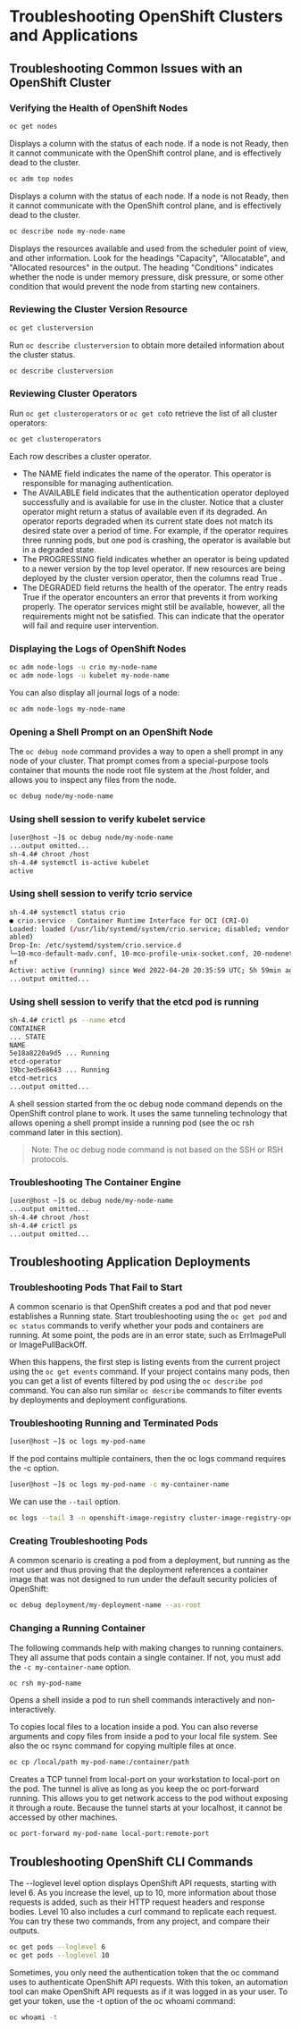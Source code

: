 # Troubleshooting OpenShift Clusters and Applications

## Troubleshooting Common Issues with an OpenShift Cluster

### Verifying the Health of OpenShift Nodes
```sh
oc get nodes
```
Displays a column with the status of each node. If a node is not Ready, then it cannot
communicate with the OpenShift control plane, and is effectively dead to the cluster.
```sh
oc adm top nodes
```
Displays a column with the status of each node. If a node is not Ready, then it cannot
communicate with the OpenShift control plane, and is effectively dead to the cluster.
```sh
oc describe node my-node-name
```
Displays the resources available and used from the scheduler point of view, and other
information. Look for the headings "Capacity", "Allocatable", and "Allocated resources" in the output. The heading "Conditions" indicates whether the node is under memory pressure, disk pressure, or some other condition that would prevent the node from starting new containers.

### Reviewing the Cluster Version Resource

```sh
oc get clusterversion
```
Run `oc describe clusterversion` to obtain more detailed information about the cluster
status.
```sh
oc describe clusterversion
```

### Reviewing Cluster Operators
Run `oc get clusteroperators` or `oc get co`to retrieve the list of all cluster operators:
```sh
oc get clusteroperators
```
Each row describes a cluster operator.
- The NAME field indicates the name of the operator. This operator is responsible for managing
authentication.
- The AVAILABLE field indicates that the authentication operator deployed successfully and is
available for use in the cluster. Notice that a cluster operator might return a status of
available even if its degraded. An operator reports degraded when its current state does
not match its desired state over a period of time. For example, if the operator requires three
running pods, but one pod is crashing, the operator is available but in a degraded state.
- The PROGRESSING field indicates whether an operator is being updated to a newer version by
the top level operator. If new resources are being deployed by the cluster version
operator, then the columns read True .
- The DEGRADED field returns the health of the operator. The entry reads True if the operator
encounters an error that prevents it from working properly. The operator services might still
be available, however, all the requirements might not be satisfied. This can indicate that the
operator will fail and require user intervention.

### Displaying the Logs of OpenShift Nodes

```sh
oc adm node-logs -u crio my-node-name
oc adm node-logs -u kubelet my-node-name
```
You can also display all journal logs of a node:
```sh
oc adm node-logs my-node-name
```

### Opening a Shell Prompt on an OpenShift Node
The `oc debug node` command provides a way to open a shell prompt in any node of your cluster.
That prompt comes from a special-purpose tools container that mounts the node root file
system at the /host folder, and allows you to inspect any files from the node.
```sh
oc debug node/my-node-name
```
### Using shell session to verify kubelet service
```sh
[user@host ~]$ oc debug node/my-node-name
...output omitted...
sh-4.4# chroot /host
sh-4.4# systemctl is-active kubelet
active
```
### Using shell session to verify tcrio service
```sh
sh-4.4# systemctl status crio
● crio.service - Container Runtime Interface for OCI (CRI-O)
Loaded: loaded (/usr/lib/systemd/system/crio.service; disabled; vendor preset: dis
abled)
Drop-In: /etc/systemd/system/crio.service.d
└─10-mco-default-madv.conf, 10-mco-profile-unix-socket.conf, 20-nodenet.co
nf
Active: active (running) since Wed 2022-04-20 20:35:59 UTC; 5h 59min ago
...output omitted...
```
### Using shell session to verify that the etcd pod is running
```sh
sh-4.4# crictl ps --name etcd
CONTAINER
... STATE
NAME
5e18a8220a9d5 ... Running
etcd-operator
19bc3ed5e8643 ... Running
etcd-metrics
...output omitted...
```
A shell session started from the oc debug node command depends on the OpenShift control
plane to work. It uses the same tunneling technology that allows opening a shell prompt inside a
running pod (see the oc rsh command later in this section).
> Note: The oc debug node command is not based on the SSH or RSH protocols.

### Troubleshooting The Container Engine
```sh
[user@host ~]$ oc debug node/my-node-name
...output omitted...
sh-4.4# chroot /host
sh-4.4# crictl ps
...output omitted...
```

## Troubleshooting Application Deployments

### Troubleshooting Pods That Fail to Start
A common scenario is that OpenShift creates a pod and that pod never establishes a Running
state. Start troubleshooting using the `oc get pod` and `oc status` commands to verify whether your pods and containers are running. At some point, the pods are in an error state, such as ErrImagePull or ImagePullBackOff.

When this happens, the first step is listing events from the current project using the `oc get events` command. If your project contains many pods, then you can get a list of events filtered by pod using the `oc describe pod` command. You can also run similar `oc describe` commands to filter events by deployments and deployment configurations.

### Troubleshooting Running and Terminated Pods
```sh
[user@host ~]$ oc logs my-pod-name
```
If the pod contains multiple containers, then the oc logs command requires the -c option.
```sh
[user@host ~]$ oc logs my-pod-name -c my-container-name
```
We can use the `--tail` option.
```sh
oc logs --tail 3 -n openshift-image-registry cluster-image-registry-operator-564bd5dd8f-s46bz
```

### Creating Troubleshooting Pods
A common scenario is creating a pod from a deployment, but running as the root user and thus
proving that the deployment references a container image that was not designed to run under
the default security policies of OpenShift:
```sh
oc debug deployment/my-deployment-name --as-root
```

### Changing a Running Container
The following commands help with making changes to running containers. They all assume that pods contain a single container. If not, you must add the `-c my-container-name` option.
```sh
oc rsh my-pod-name
```
Opens a shell inside a pod to run shell commands interactively and non-interactively.

To copies local files to a location inside a pod. You can also reverse arguments and copy files from inside a pod to your local file system. See also the oc rsync command for copying multiple files at once.
```sh
oc cp /local/path my-pod-name:/container/path
```
Creates a TCP tunnel from local-port on your workstation to local-port on the pod. The tunnel is alive as long as you keep the oc port-forward running. This allows you to get network access to the pod without exposing it through a route. Because the tunnel starts at your localhost, it cannot be accessed by other machines.
```sh
oc port-forward my-pod-name local-port:remote-port
```

## Troubleshooting OpenShift CLI Commands
The --loglevel level option displays OpenShift API requests, starting with level 6. As you
increase the level, up to 10, more information about those requests is added, such as their HTTP request headers and response bodies. Level 10 also includes a curl command to replicate each request.
You can try these two commands, from any project, and compare their outputs.
```sh
oc get pods --loglevel 6
oc get pods --loglevel 10
```
Sometimes, you only need the authentication token that the oc command uses to authenticate
OpenShift API requests. With this token, an automation tool can make OpenShift API requests
as if it was logged in as your user. To get your token, use the -t option of the oc whoami
command:
```sh
oc whoami -t
```